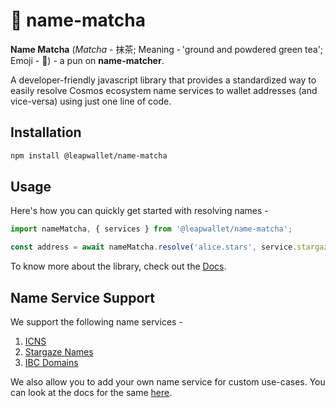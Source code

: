 # 🍵 name-matcha

**Name Matcha** (*Matcha* - 抹茶; Meaning - 'ground and powdered green tea'; Emoji - 🍵) - a pun on **name-matcher**.

A developer-friendly javascript library that provides a standardized way to easily resolve Cosmos ecosystem name services to wallet addresses (and vice-versa) using just one line of code. 

## Installation

```bash
npm install @leapwallet/name-matcha
```

## Usage

Here's how you can quickly get started with resolving names -

```js
import nameMatcha, { services } from '@leapwallet/name-matcha';

const address = await nameMatcha.resolve('alice.stars', service.stargazeNames);
```

To know more about the library, check out the [Docs](https://leapwallet.github.io/name-matcha/).

## Name Service Support

We support the following name services -

1. [ICNS](https://www.icns.xyz)
2. [Stargaze Names](https://www.stargaze.zone/names)
3. [IBC Domains](https://ibc.domains)

We also allow you to add your own name service for custom use-cases. You can look at the docs for the same [here](https://leapwallet.github.io/name-matcha/docs/advanced#custom-name-services).
